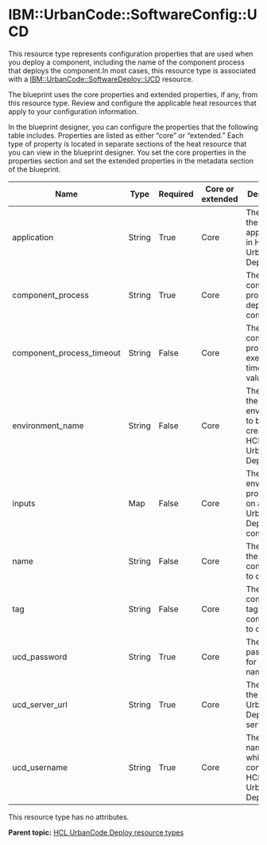 # IBM::UrbanCode::SoftwareConfig::UCD

This resource type represents configuration properties that are used when you deploy a component, including the name of the component process that deploys the component.In most cases, this resource type is associated with a [IBM::UrbanCode::SoftwareDeploy::UCD](res_ibm_urbancode_softwaredeploy_ucd.md) resource.

The blueprint uses the core properties and extended properties, if any, from this resource type. Review and configure the applicable heat resources that apply to your configuration information.

In the blueprint designer, you can configure the properties that the following table includes. Properties are listed as either “core” or “extended.” Each type of property is located in separate sections of the heat resource that you can view in the blueprint designer. You set the core properties in the properties section and set the extended properties in the metadata section of the blueprint.

|Name|Type|Required|Core or extended|Description|
|----|----|--------|----------------|-----------|
|application|String|True|Core|The name of the application in HCL® UrbanCode™ Deploy|
|component\_process|String|True|Core|The component process that deploys the component|
|component\_process\_timeout|String|False|Core|The component process execution timeout value|
|environment\_name|String|False|Core|The name of the environment to be created in HCL UrbanCode Deploy|
|inputs|Map|False|Core|The environment properties on an HCL UrbanCode Deploy component|
|name|String|False|Core|The name of the component to deploy|
|tag|String|False|Core|The component tag of the components to deploy|
|ucd\_password|String|True|Core|The password for the user name|
|ucd\_server\_url|String|True|Core|The URL of the HCL UrbanCode Deploy server|
|ucd\_username|String|True|Core|The user name with which to connect to HCL UrbanCode Deploy|

This resource type has no attributes.

**Parent topic:** [HCL UrbanCode Deploy resource types](../../com.ibm.edt.heat.reference.doc/topics/ref_heat_types_ucd_ov.md)

